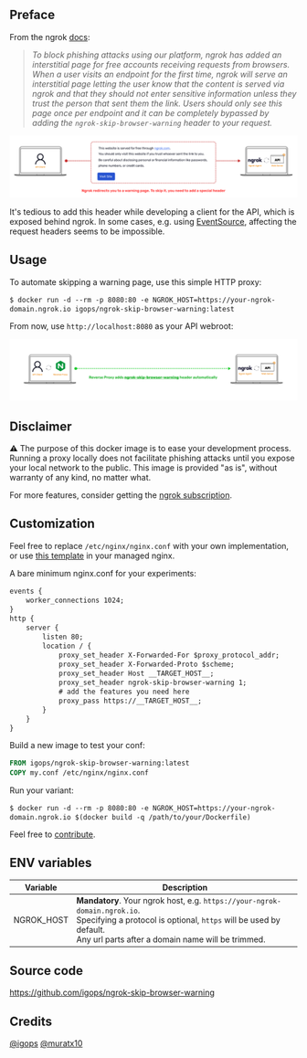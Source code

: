 ## Preface
From the ngrok [docs](https://ngrok.com/abuse):

> _To block phishing attacks using our platform, ngrok has added an interstitial page for free accounts receiving requests from browsers. When a user visits an endpoint for the first time, ngrok will serve an interstitial page letting the user know that the content is served via ngrok and that they should not enter sensitive information unless they trust the person that sent them the link. Users should only see this page once per endpoint and it can be completely bypassed by adding the `ngrok-skip-browser-warning` header to your request._

![proxy](https://raw.githubusercontent.com/igops/ngrok-skip-browser-warning/main/proxy-1.png)

It's tedious to add this header while developing a client for the API, which is exposed behind ngrok. In some cases, e.g. using [EventSource](https://developer.mozilla.org/en-US/docs/Web/API/EventSource), affecting the request headers seems to be impossible.

## Usage
To automate skipping a warning page, use this simple HTTP proxy:
```shell
$ docker run -d --rm -p 8080:80 -e NGROK_HOST=https://your-ngrok-domain.ngrok.io igops/ngrok-skip-browser-warning:latest
```

From now, use `http://localhost:8080` as your API webroot:

![proxy](https://raw.githubusercontent.com/igops/ngrok-skip-browser-warning/main/proxy-2.png)

## Disclaimer
⚠️ The purpose of this docker image is to ease your development process. Running a proxy locally does not facilitate phishing attacks until you expose your local network to the public. This image is provided "as is", without warranty of any kind, no matter what.

For more features, consider getting the [ngrok subscription](https://ngrok.com/pricing).

## Customization
Feel free to replace `/etc/nginx/nginx.conf` with your own implementation, or use [this template](https://github.com/igops/ngrok-skip-browser-warning/blob/main/nginx.conf) in your managed nginx.

A bare minimum nginx.conf for your experiments:
```nginx
events {
    worker_connections 1024;
}
http {
    server {
        listen 80;
        location / {
            proxy_set_header X-Forwarded-For $proxy_protocol_addr;
            proxy_set_header X-Forwarded-Proto $scheme;
            proxy_set_header Host __TARGET_HOST__;
            proxy_set_header ngrok-skip-browser-warning 1;
            # add the features you need here
            proxy_pass https://__TARGET_HOST__;
        }
    }
}
```

Build a new image to test your conf:
```Dockerfile
FROM igops/ngrok-skip-browser-warning:latest
COPY my.conf /etc/nginx/nginx.conf
```

Run your variant:
```shell
$ docker run -d --rm -p 8080:80 -e NGROK_HOST=https://your-ngrok-domain.ngrok.io $(docker build -q /path/to/your/Dockerfile)
```

Feel free to [contribute](https://github.com/igops/ngrok-skip-browser-warning).

## ENV variables
| Variable                      | Description                                                                                                                                                                                               |
|-------------------------------|-----------------------------------------------------------------------------------------------------------------------------------------------------------------------------------------------------------|
| NGROK_HOST                    | **Mandatory**. Your ngrok host, e.g. `https://your-ngrok-domain.ngrok.io`.<br/>Specifying a protocol is optional, `https` will be used by default.<br/>Any url parts after a domain name will be trimmed. |

## Source code
https://github.com/igops/ngrok-skip-browser-warning

## Credits
[@igops](https://github.com/igops)
[@muratx10](https://github.com/muratx10)
